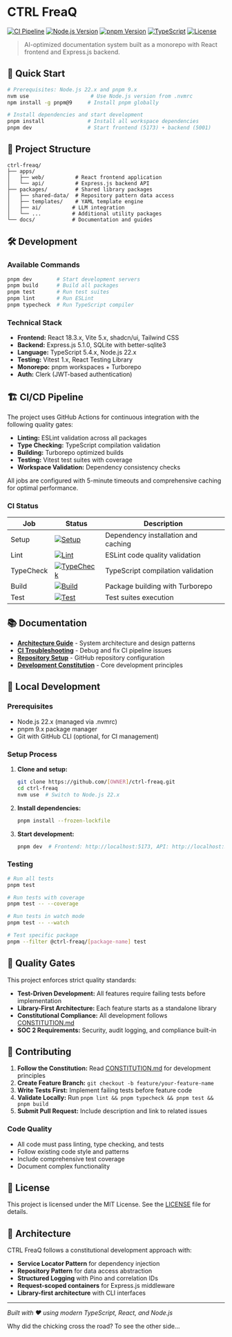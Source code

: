 # CTRL FreaQ

[![CI Pipeline](https://github.com/[OWNER]/ctrl-freaq/workflows/CI%20Pipeline/badge.svg)](https://github.com/[OWNER]/ctrl-freaq/actions/workflows/ci.yml)
[![Node.js Version](https://img.shields.io/badge/node-%3E%3D22.0.0-brightgreen.svg)](https://nodejs.org/)
[![pnpm Version](https://img.shields.io/badge/pnpm-9.x-blue.svg)](https://pnpm.io/)
[![TypeScript](https://img.shields.io/badge/TypeScript-5.4.x-blue.svg)](https://www.typescriptlang.org/)
[![License](https://img.shields.io/badge/license-MIT-green.svg)](#license)

> AI-optimized documentation system built as a monorepo with React frontend and Express.js backend.

## 🚀 Quick Start

```bash
# Prerequisites: Node.js 22.x and pnpm 9.x
nvm use                    # Use Node.js version from .nvmrc
npm install -g pnpm@9     # Install pnpm globally

# Install dependencies and start development
pnpm install              # Install all workspace dependencies
pnpm dev                  # Start frontend (5173) + backend (5001)
```

## 📁 Project Structure

```
ctrl-freaq/
├── apps/
│   ├── web/          # React frontend application
│   └── api/          # Express.js backend API
├── packages/         # Shared library packages
│   ├── shared-data/  # Repository pattern data access
│   ├── templates/    # YAML template engine
│   ├── ai/          # LLM integration
│   └── ...          # Additional utility packages
└── docs/            # Documentation and guides
```

## 🛠️ Development

### Available Commands

```bash
pnpm dev        # Start development servers
pnpm build      # Build all packages
pnpm test       # Run test suites
pnpm lint       # Run ESLint
pnpm typecheck  # Run TypeScript compiler
```

### Technical Stack

- **Frontend:** React 18.3.x, Vite 5.x, shadcn/ui, Tailwind CSS
- **Backend:** Express.js 5.1.0, SQLite with better-sqlite3
- **Language:** TypeScript 5.4.x, Node.js 22.x
- **Testing:** Vitest 1.x, React Testing Library
- **Monorepo:** pnpm workspaces + Turborepo
- **Auth:** Clerk (JWT-based authentication)

## 🏗️ CI/CD Pipeline

The project uses GitHub Actions for continuous integration with the following quality gates:

- **Linting:** ESLint validation across all packages
- **Type Checking:** TypeScript compilation validation
- **Building:** Turborepo optimized builds
- **Testing:** Vitest test suites with coverage
- **Workspace Validation:** Dependency consistency checks

All jobs are configured with 5-minute timeouts and comprehensive caching for optimal performance.

### CI Status

| Job | Status | Description |
|-----|--------|-------------|
| Setup | [![Setup](https://github.com/[OWNER]/ctrl-freaq/workflows/CI%20Pipeline/badge.svg?event=push)](https://github.com/[OWNER]/ctrl-freaq/actions) | Dependency installation and caching |
| Lint | [![Lint](https://github.com/[OWNER]/ctrl-freaq/workflows/CI%20Pipeline/badge.svg?event=push)](https://github.com/[OWNER]/ctrl-freaq/actions) | ESLint code quality validation |
| TypeCheck | [![TypeCheck](https://github.com/[OWNER]/ctrl-freaq/workflows/CI%20Pipeline/badge.svg?event=push)](https://github.com/[OWNER]/ctrl-freaq/actions) | TypeScript compilation validation |
| Build | [![Build](https://github.com/[OWNER]/ctrl-freaq/workflows/CI%20Pipeline/badge.svg?event=push)](https://github.com/[OWNER]/ctrl-freaq/actions) | Package building with Turborepo |
| Test | [![Test](https://github.com/[OWNER]/ctrl-freaq/workflows/CI%20Pipeline/badge.svg?event=push)](https://github.com/[OWNER]/ctrl-freaq/actions) | Test suites execution |

## 📚 Documentation

- **[Architecture Guide](docs/README.md)** - System architecture and design patterns
- **[CI Troubleshooting](docs/ci-troubleshooting.md)** - Debug and fix CI pipeline issues
- **[Repository Setup](docs/ci-repository-setup.md)** - GitHub repository configuration
- **[Development Constitution](CONSTITUTION.md)** - Core development principles

## 🔧 Local Development

### Prerequisites

- Node.js 22.x (managed via .nvmrc)
- pnpm 9.x package manager
- Git with GitHub CLI (optional, for CI management)

### Setup Process

1. **Clone and setup:**
   ```bash
   git clone https://github.com/[OWNER]/ctrl-freaq.git
   cd ctrl-freaq
   nvm use  # Switch to Node.js 22.x
   ```

2. **Install dependencies:**
   ```bash
   pnpm install --frozen-lockfile
   ```

3. **Start development:**
   ```bash
   pnpm dev  # Frontend: http://localhost:5173, API: http://localhost:5001
   ```

### Testing

```bash
# Run all tests
pnpm test

# Run tests with coverage
pnpm test -- --coverage

# Run tests in watch mode
pnpm test -- --watch

# Test specific package
pnpm --filter @ctrl-freaq/[package-name] test
```

## 🚦 Quality Gates

This project enforces strict quality standards:

- **Test-Driven Development:** All features require failing tests before implementation
- **Library-First Architecture:** Each feature starts as a standalone library
- **Constitutional Compliance:** All development follows [CONSTITUTION.md](CONSTITUTION.md)
- **SOC 2 Requirements:** Security, audit logging, and compliance built-in

## 📖 Contributing

1. **Follow the Constitution:** Read [CONSTITUTION.md](CONSTITUTION.md) for development principles
2. **Create Feature Branch:** `git checkout -b feature/your-feature-name`
3. **Write Tests First:** Implement failing tests before feature code
4. **Validate Locally:** Run `pnpm lint && pnpm typecheck && pnpm test && pnpm build`
5. **Submit Pull Request:** Include description and link to related issues

### Code Quality

- All code must pass linting, type checking, and tests
- Follow existing code style and patterns
- Include comprehensive test coverage
- Document complex functionality

## 📄 License

This project is licensed under the MIT License. See the [LICENSE](LICENSE) file for details.

## 🏢 Architecture

CTRL FreaQ follows a constitutional development approach with:

- **Service Locator Pattern** for dependency injection
- **Repository Pattern** for data access abstraction
- **Structured Logging** with Pino and correlation IDs
- **Request-scoped containers** for Express.js middleware
- **Library-first architecture** with CLI interfaces

---

*Built with ❤️ using modern TypeScript, React, and Node.js*

Why did the chicking cross the road? To see the other side...
